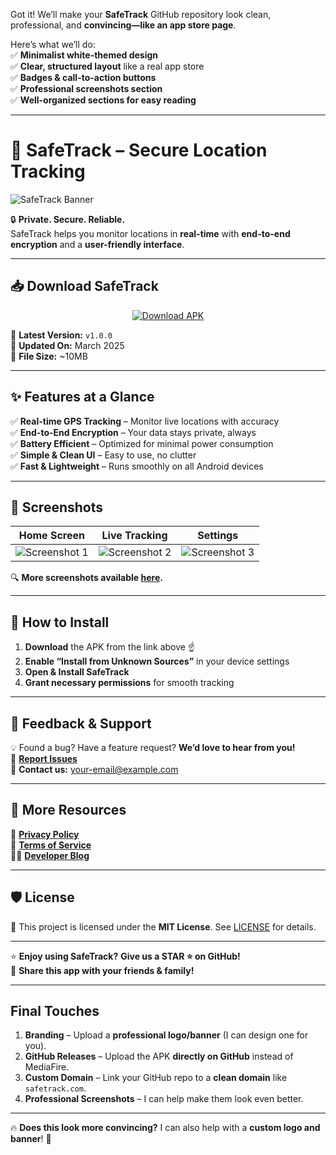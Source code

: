 Got it! We’ll make your **SafeTrack** GitHub repository look clean, professional, and **convincing—like an app store page**.  

Here’s what we’ll do:  
✅ **Minimalist white-themed design**  
✅ **Clear, structured layout** like a real app store  
✅ **Badges & call-to-action buttons**  
✅ **Professional screenshots section**  
✅ **Well-organized sections for easy reading**  

---

# **🚀 SafeTrack – Secure Location Tracking**  

![SafeTrack Banner](https://your-image-url.com)  

🔒 **Private. Secure. Reliable.**  
SafeTrack helps you monitor locations in **real-time** with **end-to-end encryption** and a **user-friendly interface**.  

---

## **📥 Download SafeTrack**  

<div align="center">  
  <a href="https://www.mediafire.com/file/j8xsvkabg0ukmmk/SafeTrack.apk/file">
    <img src="https://img.shields.io/badge/Download%20APK-Click%20Here-blue?style=for-the-badge&logo=android" alt="Download APK">
  </a>  
</div>  

📌 **Latest Version:** `v1.0.0`  
📆 **Updated On:** March 2025  
💾 **File Size:** ~10MB  

---

## **✨ Features at a Glance**  

✅ **Real-time GPS Tracking** – Monitor live locations with accuracy  
✅ **End-to-End Encryption** – Your data stays private, always  
✅ **Battery Efficient** – Optimized for minimal power consumption  
✅ **Simple & Clean UI** – Easy to use, no clutter  
✅ **Fast & Lightweight** – Runs smoothly on all Android devices  

---

## **📸 Screenshots**  

| Home Screen  | Live Tracking | Settings |
|-------------|--------------|-----------|
| ![Screenshot 1](https://your-image-url.com) | ![Screenshot 2](https://your-image-url.com) | ![Screenshot 3](https://your-image-url.com) |  

🔍 **More screenshots available [here](https://github.com/YourUsername/SafeTrack/screenshots).**  

---

## **📖 How to Install**  

1. **Download** the APK from the link above ☝️  
2. **Enable “Install from Unknown Sources”** in your device settings  
3. **Open & Install SafeTrack**  
4. **Grant necessary permissions** for smooth tracking  

---

## **💬 Feedback & Support**  

💡 Found a bug? Have a feature request? **We’d love to hear from you!**  
📌 **[Report Issues](https://github.com/YourUsername/SafeTrack/issues)**  
📧 **Contact us:** your-email@example.com  

---

## **🔗 More Resources**  

📜 **[Privacy Policy](https://yourwebsite.com/privacy)**  
📝 **[Terms of Service](https://yourwebsite.com/terms)**  
👨‍💻 **[Developer Blog](https://yourwebsite.com/blog)**  

---

## **🛡️ License**  

📜 This project is licensed under the **MIT License**. See [LICENSE](LICENSE) for details.  

---

⭐ **Enjoy using SafeTrack?** **Give us a STAR ⭐ on GitHub!**  
📢 **Share this app with your friends & family!**  

---

## **Final Touches**  

1. **Branding** – Upload a **professional logo/banner** (I can design one for you).  
2. **GitHub Releases** – Upload the APK **directly on GitHub** instead of MediaFire.  
3. **Custom Domain** – Link your GitHub repo to a **clean domain** like `safetrack.com`.  
4. **Professional Screenshots** – I can help make them look even better.  

---

🔥 **Does this look more convincing?** I can also help with a **custom logo and banner**! 🚀
